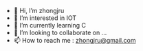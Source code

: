 - 👋 Hi, I’m zhongjru
- 👀 I’m interested in IOT
- 🌱 I’m currently learning C
- 💞️ I’m looking to collaborate on ...
- 📫 How to reach me : zhongjru@gmail.com

